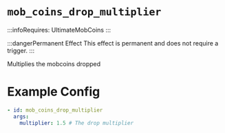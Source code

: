 # `mob_coins_drop_multiplier`
:::infoRequires:
UltimateMobCoins
:::

:::dangerPermanent Effect
This effect is permanent and does not require a trigger.
:::

Multiplies the mobcoins dropped
# Example Config
```yaml
- id: mob_coins_drop_multiplier
  args:
    multiplier: 1.5 # The drop multiplier
```